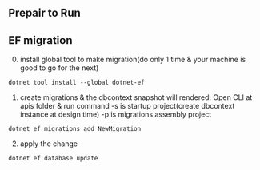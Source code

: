 ## Prepair to Run
## EF migration
0. install global tool to make migration(do only 1 time & your machine is good to go for the next)
```
dotnet tool install --global dotnet-ef
```
1. create migrations & the dbcontext snapshot will rendered.
Open CLI at apis folder & run command
-s is startup project(create dbcontext instance at design time)
-p is migrations assembly project 
```
dotnet ef migrations add NewMigration
```

2. apply the change
```
dotnet ef database update
```